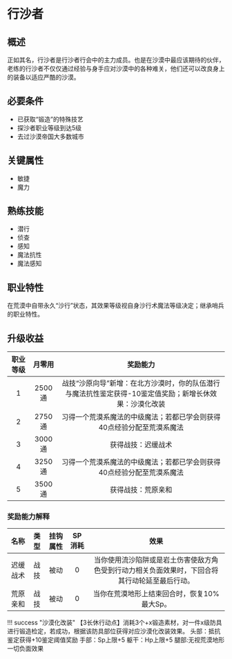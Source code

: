 # 行沙者

## 概述

正如其名，行沙者是行沙者行会中的主力成员。也是在沙漠中最应该期待的伙伴，老练的行沙者不仅仅通过经验与身手应对沙漠中的各种难关，他们还可以改良身上的装备以适应严酷的沙漠。

## 必要条件

* 已获取“锻造”的特殊技艺
* 探沙者职业等级到达5级
* 去过沙漠帝国大多数城市

## 关键属性

* 敏捷
* 魔力

## 熟练技能

* 潜行
* 侦查
* 感知
* 魔法抗性
* 魔法感知

## 职业特性

在荒漠中自带永久“沙行”状态，其效果等级视自身沙行术魔法等级决定；继承哨兵的职业特性。

## 升级收益

职业等级|月零用|奖励能力
:--:|:--:|:--:
1|2500通|战技“沙原向导”新增：在北方沙漠时，你的队伍潜行与魔法抗性鉴定获得-10鉴定值奖励；新增长休效果：沙漠化改装
2|2750通|习得一个荒漠系魔法的中级魔法；若都已学会则获得40点经验分配至荒漠系魔法
3|3000通|获得战技：迟缓战术
4|3250通|习得一个荒漠系魔法的中级魔法；若都已学会则获得40点经验分配至荒漠系魔法
5|3500通|获得战技：荒原亲和

### 奖励能力解释

名称|类型|挂钩属性|SP消耗|效果
:--:|:--:|:--:|:--:|:--:
迟缓战术|战技|被动|0|当你使用流沙陷阱或是岩土伤害使敌方角色受到行动力相关负面效果时，下回合将其行动轮延至最后行动。
荒原亲和|战技|被动|0|当你在荒漠地形上结束回合时，恢复10%最大Sp。

!!! success "沙漠化改装"
    【3长休行动点】消耗3个+x锻造素材，对一件x级防具进行锻造检定，若成功，根据该防具部位获得对应沙漠化改装效果。
    头部：抵抗鉴定获得+10鉴定阈值奖励
    手部：Sp上限+5
    躯干：Hp上限+5
    腿部:无视荒漠地形一切负面效果

